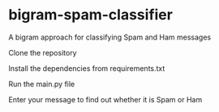 # bigram-spam-classifier
A bigram approach for classifying Spam and Ham messages

Clone the repository 

Install the dependencies from requirements.txt

Run the main.py file

Enter your message to find out whether it is Spam or Ham

